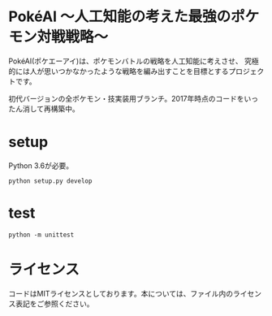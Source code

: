 # PokéAI ～人工知能の考えた最強のポケモン対戦戦略～
PokéAI(ポケエーアイ)は、ポケモンバトルの戦略を人工知能に考えさせ、
究極的には人が思いつかなかったような戦略を編み出すことを目標とするプロジェクトです。

初代バージョンの全ポケモン・技実装用ブランチ。2017年時点のコードをいったん消して再構築中。

# setup
Python 3.6が必要。

```
python setup.py develop
```

# test
```
python -m unittest
```

# ライセンス
コードはMITライセンスとしております。本については、ファイル内のライセンス表記をご参照ください。
